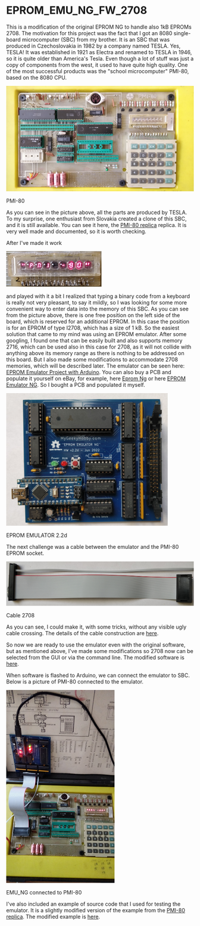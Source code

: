 # EPROM_EMU_NG_FW_2708

This is a modification of the original EPROM NG to handle also 1kB EPROMs 2708. The motivation for this project was the fact that I got an 8080 single-board microcomputer (SBC) from my brother. It is an SBC that was produced in Czechoslovakia in 1982 by a company named TESLA. Yes, TESLA! It was established in 1921 as Electra and renamed to TESLA in 1946, so it is quite older than America's Tesla. Even though a lot of stuff was just a copy of components from the west, it used to have quite high quality. One of the most successful products was the "school microcomputer" PMI-80, based on the 8080 CPU.

![](pictures/PMI-80.jpg)

PMI-80 

As you can see in the picture above, all the parts are produced by TESLA. To my surprise, one enthusiast from Slovakia created a clone of this SBC, and it is still available. You can see it here, the [PMI-80 replica](https://github.com/TomasPavlovicPavlo/PMI-80) replica. It is very well made and documented, so it is worth checking.

After I've made it work 

<img title="" src="pictures/PMI-80-LED.jpg" alt="" width="256">

and played with it a bit I realized that typing a binary code from a keyboard is really not very pleasant, to say it mildly, so I was looking for some more convenient way to enter data into the memory of this SBC. As you can see from the picture above, there is one free position on the left side of the board, which is reserved for an additional EPROM. In this case the position is for an EPROM of type I2708, which has a size of 1 kB. So the easiest solution that came to my mind was using an EPROM emulator. After some googling, I found one that can be easily built and also supports memory 2716, which can be used also in this case for 2708, as it will not collide with anything above its memory range as there is nothing to be addressed on this board. But I also made some modifications to accommodate 2708 memories, which will be described later. The emulator can be seen here: [EPROM Emulator Project with Arduino](https://github.com/Kris-Sekula/EPROM-EMU-NG). You can also buy a PCB and populate it yourself on eBay, for example, here [Eprom Ng](https://www.ebay.de/sch/i.html?_dkr=1&iconV2Request=true&_blrs=recall_filtering&_ssn=zp-sixbits&store_name=zpsixbits&_oac=1&_nkw=eprom%20ng) or here [EPROM Emulator NG](https://www.ebay.co.uk/itm/116341805460?_ul=GB&rb_itemId=116341805460&rb_pgeo=GB&var=0&ff=11&mkevt=1&mkcid=1&mkrid=710-53481-19255-0&campid=5339059258&toolid=10044&customid=Cj0KCQjwna6_BhCbARIsALId2Z3Gkpf4sCDU-jGEYT3FRDttLKcGpocQ_yg2X65dxdOC0kL8VQIMt08aAmnSEALw_wcB&gad_source=1&gclid=Cj0KCQjwna6_BhCbARIsALId2Z3Gkpf4sCDU-jGEYT3FRDttLKcGpocQ_yg2X65dxdOC0kL8VQIMt08aAmnSEALw_wcB). So I bought a PCB and populated it myself.

<img title="" src="pictures/EPROM_EMU_2_2d.jpg" alt="" width="434">

EPROM EMULATOR 2.2d

The next challenge was a cable between the emulator and the PMI-80 EPROM socket.

![](pictures/Cable_eprom_ng_2708.jpg)

Cable 2708

As you can see, I could make it, with some tricks, without any visible ugly cable crossing. The details of the cable construction are [here](hardware/README.md).

So now we are ready to use the emulator even with the original software, but as mentioned above, I've made some modifications so 2708 now can be selected from the GUI or via the command line. The modified software is [here](software).

When software is flashed to Arduino, we can connect the emulator to SBC. Below is a picture of PMI-80 connected to the emulator.

<img title="" src="pictures/EMU_PMI-80.jpg" alt="" width="291">

EMU_NG connected to PMI-80

I've also included an example of source code that I used for testing the emulator. It is a slightly modified version of the example from the [PMI-80 replica](https://github.com/TomasPavlovicPavlo/PMI-80). The modified example is [here](examples).
